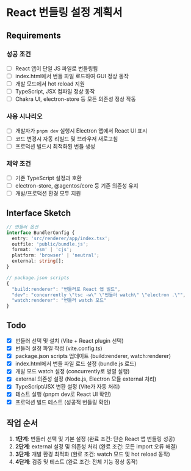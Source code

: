 # React 번들링 설정 계획서

## Requirements

### 성공 조건
- [ ] React 앱이 단일 JS 파일로 번들링됨
- [ ] index.html에서 번들 파일 로드하여 GUI 정상 동작
- [ ] 개발 모드에서 hot reload 지원
- [ ] TypeScript, JSX 컴파일 정상 동작
- [ ] Chakra UI, electron-store 등 모든 의존성 정상 작동

### 사용 시나리오  
- [ ] 개발자가 `pnpm dev` 실행시 Electron 앱에서 React UI 표시
- [ ] 코드 변경시 자동 리빌드 및 브라우저 새로고침
- [ ] 프로덕션 빌드시 최적화된 번들 생성

### 제약 조건
- [ ] 기존 TypeScript 설정과 호환
- [ ] electron-store, @agentos/core 등 기존 의존성 유지
- [ ] 개발/프로덕션 환경 모두 지원

## Interface Sketch

```typescript
// 번들러 옵션
interface BundlerConfig {
  entry: 'src/renderer/app/index.tsx';
  outfile: 'public/bundle.js';
  format: 'esm' | 'cjs';
  platform: 'browser' | 'neutral';
  external: string[];
}

// package.json scripts
{
  "build:renderer": "번들러로 React 앱 빌드",
  "dev": "concurrently \"tsc -w\" \"번들러 watch\" \"electron .\"",
  "watch:renderer": "번들러 watch 모드"
}
```

## Todo

- [x] 번들러 선택 및 설치 (Vite + React plugin 선택)
- [x] 번들러 설정 파일 작성 (vite.config.ts)
- [x] package.json scripts 업데이트 (build:renderer, watch:renderer)
- [x] index.html에서 번들 파일 로드 설정 (bundle.js 로드)
- [x] 개발 모드 watch 설정 (concurrently로 병렬 실행)
- [x] external 의존성 설정 (Node.js, Electron 모듈 external 처리)
- [x] TypeScript/JSX 변환 설정 (Vite가 자동 처리)
- [x] 테스트 실행 (pnpm dev로 React UI 확인)
- [x] 프로덕션 빌드 테스트 (성공적 번들링 확인)

## 작업 순서

1. **1단계**: 번들러 선택 및 기본 설정 (완료 조건: 단순 React 앱 번들링 성공)
2. **2단계**: external 설정 및 의존성 처리 (완료 조건: 모든 import 오류 해결)
3. **3단계**: 개발 환경 최적화 (완료 조건: watch 모드 및 hot reload 동작)
4. **4단계**: 검증 및 테스트 (완료 조건: 전체 기능 정상 동작)
